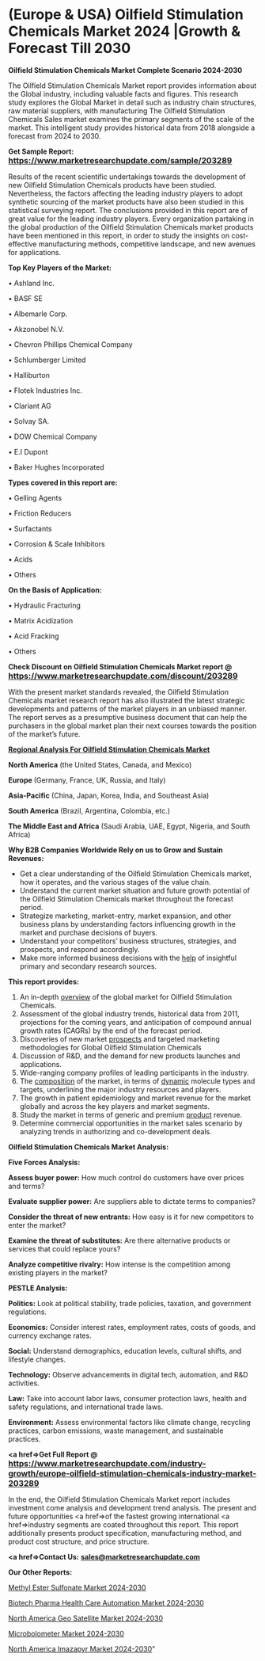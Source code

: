 # (Europe & USA) Oilfield Stimulation Chemicals Market 2024 |Growth & Forecast Till 2030

<strong>Oilfield Stimulation Chemicals Market Complete Scenario 2024-2030</strong>

The Oilfield Stimulation Chemicals Market report provides information about the Global industry, including valuable facts and figures. This research study explores the Global Market in detail such as industry chain structures, raw material suppliers, with manufacturing The Oilfield Stimulation Chemicals Sales market examines the primary segments of the scale of the market. This intelligent study provides historical data from 2018 alongside a forecast from 2024 to 2030.

<strong>Get Sample Report: <a href=https://www.marketresearchupdate.com/sample/203289><font size=3 color=#0000ff>https://www.marketresearchupdate.com/sample/203289</font></a></strong>

Results of the recent scientific undertakings towards the development of new Oilfield Stimulation Chemicals products have been studied. Nevertheless, the factors affecting the leading industry players to adopt synthetic sourcing of the market products have also been studied in this statistical surveying report. The conclusions provided in this report are of great value for the leading industry players. Every organization partaking in the global production of the Oilfield Stimulation Chemicals market products have been mentioned in this report, in order to study the insights on cost-effective manufacturing methods, competitive landscape, and new avenues for applications.

<strong>Top Key Players of the Market:</strong>

• Ashland Inc.

• BASF SE

• Albemarle Corp.

• Akzonobel N.V.

• Chevron Phillips Chemical Company

• Schlumberger Limited

• Halliburton

• Flotek Industries Inc.

• Clariant AG

• Solvay SA.

• DOW Chemical Company

• E.I Dupont

• Baker Hughes Incorporated

<strong>Types covered in this report are: </strong>

• Gelling Agents

• Friction Reducers

• Surfactants

• Corrosion & Scale Inhibitors

• Acids

• Others

<strong>On the Basis of Application:</strong>

• Hydraulic Fracturing

• Matrix Acidization

• Acid Fracking

• Others

<strong>Check Discount on Oilfield Stimulation Chemicals Market report @ <a href=https://www.marketresearchupdate.com/discount/203289><font size=3 color=#0000ff>https://www.marketresearchupdate.com/discount/203289</font></a></strong>

With the present market standards revealed, the Oilfield Stimulation Chemicals market research report has also illustrated the latest strategic developments and patterns of the market players in an unbiased manner. The report serves as a presumptive business document that can help the purchasers in the global market plan their next courses towards the position of the market’s future.

<strong><u><b>Regional Analysis For Oilfield Stimulation Chemicals Market</b></u></strong>

<strong><b>North America</b></strong> (the United States, Canada, and Mexico)

<strong><b>Europe </b></strong>(Germany, France, UK, Russia, and Italy)

<strong><b>Asia-Pacific</b></strong> (China, Japan, Korea, India, and Southeast Asia)

<strong><b>South America</b></strong> (Brazil, Argentina, Colombia, etc.)

<strong><b>The Middle East and Africa</b></strong> (Saudi Arabia, UAE, Egypt, Nigeria, and South Africa)

<strong>Why B2B Companies Worldwide Rely on us to Grow and Sustain Revenues:</strong>
<ul>
  <li>Get a clear understanding of the Oilfield Stimulation Chemicals market, how it operates, and the various stages of the value chain.</li>
  <li>Understand the current market situation and future growth potential of the Oilfield Stimulation Chemicals market throughout the forecast period.</li>
  <li>Strategize marketing, market-entry, market expansion, and other business plans by understanding factors influencing growth in the market and purchase decisions of buyers.</li>
  <li>Understand your competitors’ business structures, strategies, and prospects, and respond accordingly.</li>
  <li>Make more informed business decisions with the <a href=ASDF991299>help</a> of insightful primary and secondary research sources.</li>
</ul>
<strong>This report provides:</strong>
<ol>
  <li>An in-depth <a href=>overview</a> of the global market for Oilfield Stimulation Chemicals.</li>
  <li>Assessment of the global industry trends, historical data from 2011, projections for the coming years, and anticipation of compound annual growth rates (CAGRs) by the end of the forecast period.</li>
  <li>Discoveries of new market <a href=>prospects</a> and targeted marketing methodologies for Global Oilfield Stimulation Chemicals</li>
  <li>Discussion of R&amp;D, and the demand for new products launches and applications.</li>
  <li>Wide-ranging company profiles of leading participants in the industry.</li>
  <li>The <a href=ASDF881288>composition</a> of the market, in terms of <a href=>dynamic</a> molecule types and targets, underlining the major industry resources and players.</li>
  <li>The growth in patient epidemiology and market revenue for the market globally and across the key players and market segments.</li>
  <li>Study the market in terms of generic and premium <a href=>product</a> revenue.</li>
  <li>Determine commercial opportunities in the market sales scenario by analyzing trends in authorizing and co-development deals.</li>
</ol>

<strong>Oilfield Stimulation Chemicals Market Analysis:</strong>

<strong>Five Forces Analysis:</strong>

<strong>Assess buyer power:</strong> How much control do customers have over prices and terms?

<strong>Evaluate supplier power:</strong> Are suppliers able to dictate terms to companies?

<strong>Consider the threat of new entrants:</strong> How easy is it for new competitors to enter the market?

<strong>Examine the threat of substitutes:</strong> Are there alternative products or services that could replace yours?

<strong>Analyze competitive rivalry:</strong> How intense is the competition among existing players in the market?

<strong>PESTLE Analysis:</strong>

<strong>Politics:</strong> Look at political stability, trade policies, taxation, and government regulations.

<strong>Economics:</strong> Consider interest rates, employment rates, costs of goods, and currency exchange rates.

<strong>Social:</strong> Understand demographics, education levels, cultural shifts, and lifestyle changes.

<strong>Technology:</strong> Observe advancements in digital tech, automation, and R&D activities.

<strong>Law:</strong> Take into account labor laws, consumer protection laws, health and safety regulations, and international trade laws.

<strong>Environment:</strong> Assess environmental factors like climate change, recycling practices, carbon emissions, waste management, and sustainable practices.

<strong><a href=>Get Full Report</a> @ <a href=https://www.marketresearchupdate.com/industry-growth/europe-oilfield-stimulation-chemicals-industry-market-203289><font size=3 color=#0000ff>https://www.marketresearchupdate.com/industry-growth/europe-oilfield-stimulation-chemicals-industry-market-203289</font></a></strong>

In the end, the Oilfield Stimulation Chemicals Market report includes investment come analysis and development trend analysis. The present and future opportunities <a href=>of</a> the fastest growing international <a href=>industry</a> segments are coated throughout this report. This report additionally presents product specification, manufacturing method, and product cost structure, and price structure.

<strong><a href=><strong>Contact Us:</strong></a></strong>
<strong>sales@marketresearchupdate.com</strong>

<strong>Our Other Reports:</strong>

<a href=https://www.linkedin.com/pulse/methyl-ester-sulfonate-market-opportunities-stay>Methyl Ester Sulfonate Market 2024-2030</a>

<a href=https://www.linkedin.com/pulse/biotech-pharma-health-care-automation-market>Biotech Pharma Health Care Automation Market 2024-2030</a>

<a href=https://www.linkedin.com/pulse/north-america-geo-satellite-market-2023-current-1f>North America Geo Satellite Market 2024-2030</a>

<a href=https://www.linkedin.com/pulse/microbolometer-market-research-2023-analysis-expert-ewl1f/>Microbolometer Market 2024-2030</a>

<a href=https://www.linkedin.com/pulse/north-america-imazapyr-market-2023-2030-ljeaf/>North America Imazapyr Market 2024-2030</a>"

